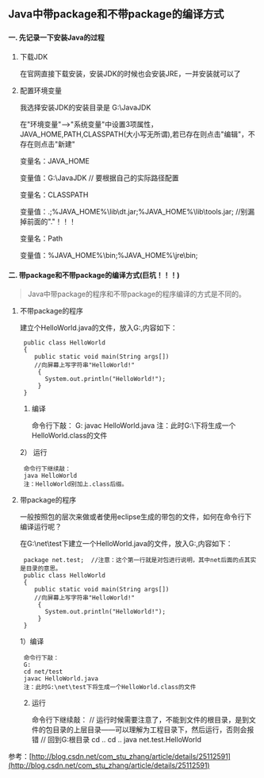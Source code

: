 ## Java中带package和不带package的编译方式
###

#### 一. 先记录一下安装Java的过程

1. 下载JDK

	在官网直接下载安装，安装JDK的时候也会安装JRE，一并安装就可以了

2. 配置环境变量

	我选择安装JDK的安装目录是 G:\JavaJDK

	在"环境变量"——>"系统变量"中设置3项属性，JAVA_HOME,PATH,CLASSPATH(大小写无所谓),若已存在则点击"编辑"，不存在则点击"新建"

	变量名：JAVA_HOME

	变量值：G:\JavaJDK      // 要根据自己的实际路径配置

	变量名：CLASSPATH

	变量值：.;%JAVA_HOME%\lib\dt.jar;%JAVA_HOME%\lib\tools.jar;         //别漏掉前面的"."！！！

	变量名：Path

	变量值：%JAVA_HOME%\bin;%JAVA_HOME%\jre\bin;

#### 二. 带package和不带package的编译方式(巨坑！！！)

>Java中带package的程序和不带package的程序编译的方式是不同的。


1. 不带package的程序

	建立个HelloWorld.java的文件，放入G:\,内容如下：

		public class HelloWorld
		{
		   public static void main(String args[])
		   //向屏幕上写字符串"HelloWorld!"
		    {
		      System.out.println("HelloWorld!");
		    }
		}

	1) 编译

		命令行下敲：
		G:
		javac HelloWorld.java
		注：此时G:\下将生成一个HelloWorld.class的文件

	2） 运行

		命令行下继续敲：
		java HelloWorld
		注：HelloWorld别加上.class后缀。 

2. 带package的程序

	一般按照包的层次来做或者使用eclipse生成的带包的文件，如何在命令行下编译运行呢？

	在G:\net\test下建立一个HelloWorld.java的文件，放入G:\,内容如下：
		
		package net.test;  //注意：这个第一行就是对包进行说明，其中net后面的点其实是目录的意思。
		public class HelloWorld
		{
		   public static void main(String args[])
		   //向屏幕上写字符串"HelloWorld!"
		    {
		      System.out.println("HelloWorld!");
		    }
		}
				
	1）编译

		命令行下敲：
		G:
		cd net/test
		javac HelloWorld.java
		注：此时G:\net\test下将生成一个HelloWorld.class的文件

	2) 运行

		命令行下继续敲：
		// 运行时候需要注意了，不能到文件的根目录，是到文件的包目录的上层目录——可以理解为工程目录下，然后运行，否则会报错
		// 回到G:根目录
		cd ..
		cd ..
		java net.test.HelloWorld

		
参考：[http://blog.csdn.net/com_stu_zhang/article/details/25112591](http://blog.csdn.net/com_stu_zhang/article/details/25112591)
